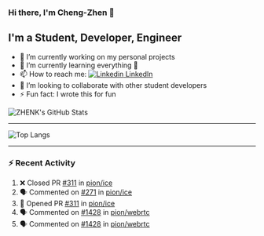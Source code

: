 ### Hi there, I'm Cheng-Zhen 👋

## I'm a Student, Developer, Engineer
- 🔭 I’m currently working on my personal projects
- 🌱 I’m currently learning everything 🤣
- 📫 How to reach me: [![Linkedin](https://i.stack.imgur.com/gVE0j.png) LinkedIn](https://www.linkedin.com/in/chengzhenyang/)
- 👯 I’m looking to collaborate with other student developers
- ⚡ Fun fact: I wrote this for fun


![ZHENK's GitHub Stats](https://github-readme-stats.vercel.app/api?username=scorpionknifes&show_icons=true&count_private=true&theme=dracula)


---

![Top Langs](https://github-readme-stats.vercel.app/api/top-langs/?username=scorpionknifes&layout=compact&theme=dracula&card_width=446)

---

### :zap: Recent Activity

<!--START_SECTION:activity-->
1. ❌ Closed PR [#311](https://github.com/pion/ice/pull/311) in [pion/ice](https://github.com/pion/ice)
2. 🗣 Commented on [#271](https://github.com/pion/ice/issues/271) in [pion/ice](https://github.com/pion/ice)
3. 💪 Opened PR [#311](https://github.com/pion/ice/pull/311) in [pion/ice](https://github.com/pion/ice)
4. 🗣 Commented on [#1428](https://github.com/pion/webrtc/issues/1428) in [pion/webrtc](https://github.com/pion/webrtc)
5. 🗣 Commented on [#1428](https://github.com/pion/webrtc/issues/1428) in [pion/webrtc](https://github.com/pion/webrtc)
<!--END_SECTION:activity-->
